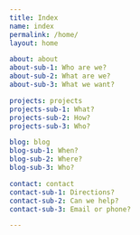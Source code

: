 ```yaml
---
title: Index
name: index
permalink: /home/
layout: home

about: about
about-sub-1: Who are we?
about-sub-2: What are we?
about-sub-3: What we want?

projects: projects
projects-sub-1: What?
projects-sub-2: How?
projects-sub-3: Who?

blog: blog
blog-sub-1: When?
blog-sub-2: Where?
blog-sub-3: Who?

contact: contact
contact-sub-1: Directions?
contact-sub-2: Can we help?
contact-sub-3: Email or phone?

---
```

